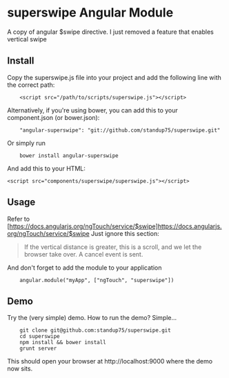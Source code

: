 superswipe Angular Module
========================

A copy of angular $swipe directive. I just removed a feature that enables vertical swipe

Install
-------

Copy the superswipe.js file into your project and add the following line with the correct path:

		<script src="/path/to/scripts/superswipe.js"></script>

Alternatively, if you're using bower, you can add this to your component.json (or bower.json):

		"angular-superswipe": "git://github.com/standup75/superswipe.git"

Or simply run

		bower install angular-superswipe

And add this to your HTML:

    <script src="components/superswipe/superswipe.js"></script>

Usage
-----

Refer to [https://docs.angularjs.org/ngTouch/service/$swipe]https://docs.angularjs.org/ngTouch/service/$swipe
Just ignore this section:

> If the vertical distance is greater, this is a scroll, and we let the browser take over. A cancel event is sent.

And don't forget to add the module to your application

		angular.module("myApp", ["ngTouch", "superswipe"])

Demo
----

Try the (very simple) demo. How to run the demo? Simple...

		git clone git@github.com:standup75/superswipe.git
		cd superswipe
		npm install && bower install
		grunt server

This should open your browser at http://localhost:9000 where the demo now sits.

